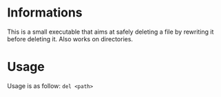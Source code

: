 # Informations

This is a small executable that aims at safely deleting a file by rewriting it before deleting it. Also works on directories.

# Usage

Usage is as follow: `del <path>`